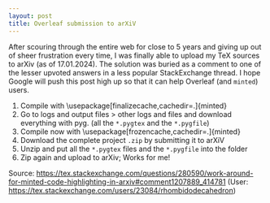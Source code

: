 ```yaml
---
layout: post
title: Overleaf submission to arXiV
---
```


After scouring through the entire web for close to 5 years and giving up out of sheer frustration every time, I was finally able to upload my TeX sources to arXiv (as of 17.01.2024). The solution was buried as a comment to one of the lesser upvoted answers in a less popular StackExchange thread. I hope Google will push this post high up so that it can help Overleaf (and `minted`) users.

1. Compile with \usepackage[finalizecache,cachedir=.]{minted}
2. Go to logs and output files > other logs and files and download everything with pyg. (all the `*.pygtex` and the `*.pygfile`)
3. Compile now with \usepackage[frozencache,cachedir=.]{minted}
4. Download the complete project `.zip` by submitting it to arXiV
5. Unzip and put all the `*.pygtex` files and the `*.pygfile` into the folder
6. Zip again and upload to arXiv; Works for me!

Source: https://tex.stackexchange.com/questions/280590/work-around-for-minted-code-highlighting-in-arxiv#comment1207889_414781 (User: https://tex.stackexchange.com/users/23084/rhombidodecahedron)

